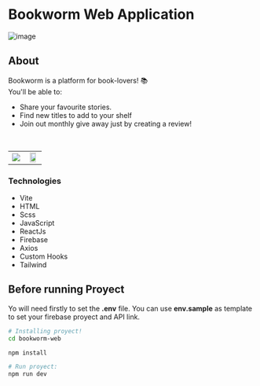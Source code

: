 # Bookworm Web Application
![image](https://user-images.githubusercontent.com/73697174/174844644-1549b230-833e-49b2-8290-34605f6af92a.png)
<br/>

## About
Bookworm is a platform for book-lovers! 📚<br/>
You'll be able to:
- Share your favourite stories.
- Find new titles to add to your shelf
- Join out monthly give away just by creating a review!
<br/>

<table>
  <tbody>
    <tr>
      <td align="center">
        <img src="https://user-images.githubusercontent.com/73697174/174842504-0b55ca11-0b3f-490a-bf54-76afdb9e054b.png" >
      </td>
      <td align="center">
        <img src="https://user-images.githubusercontent.com/73697174/174843606-7f2b4046-0920-4875-93ef-b5c7ab301744.png" width="75%">
      </td>
    </tr>
  </tbody>
</table>

### Technologies
- Vite 
- HTML
- Scss
- JavaScript
- ReactJs
- Firebase
- Axios
- Custom Hooks
- Tailwind


## Before running Proyect

Yo will need firstly to set the **.env** file. You can use **env.sample** as template to set your firebase proyect and API link.

```bash
# Installing proyect!
cd bookworm-web

npm install

# Run proyect:
npm run dev

```

